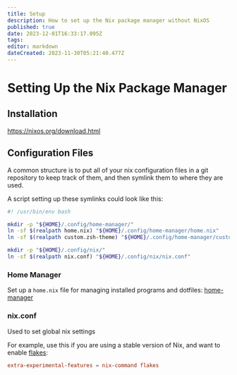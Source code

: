 ```yaml
---
title: Setup
description: How to set up the Nix package manager without NixOS
published: true
date: 2023-12-01T16:33:17.095Z
tags: 
editor: markdown
dateCreated: 2023-11-30T05:21:40.477Z
---
```


# Setting Up the Nix Package Manager

## Installation
https://nixos.org/download.html

## Configuration Files

A common structure is to put all of your nix configuration files in a git repository to keep track of them, and then symlink them to where they are used.

A script setting up these symlinks could look like this:
``` bash
#! /usr/bin/env bash

mkdir -p "${HOME}/.config/home-manager/"
ln -sf $(realpath home.nix) "${HOME}/.config/home-manager/home.nix"
ln -sf $(realpath custom.zsh-theme) "${HOME}/.config/home-manager/custom.zsh-theme"

mkdir -p "${HOME}/.config/nix/"
ln -sf $(realpath nix.conf) "${HOME}/.config/nix/nix.conf"


```

### Home Manager

Set up a `home.nix` file for managing installed programs and dotfiles: [home-manager](/nix/home-manager)

### nix.conf

Used to set global nix settings

For example, use this if you are using a stable version of Nix, and want to enable [flakes](/nix/flakes):

``` conf
extra-experimental-features = nix-command flakes
```

